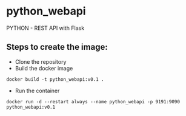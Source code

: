 # python_webapi
PYTHON - REST API with Flask

## Steps to create the image:
- Clone the repository
- Build the docker image
```
docker build -t python_webapi:v0.1 .
```
- Run the container
```
docker run -d --restart always --name python_webapi -p 9191:9090 python_webapi:v0.1
```


